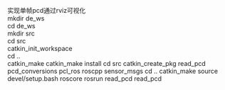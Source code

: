 实现单帧pcd通过rviz可视化   
    mkdir de_ws   
    cd de_ws   
    mkdir src   
    cd src   
    catkin_init_workspace  
    cd ..  
    catkin_make
    catkin_make install
    cd src
    catkin_create_pkg read_pcd pcd_conversions pcl_ros roscpp sensor_msgs
    cd ..
    catkin_make
    source devel/setup.bash
    roscore
    rosrun read_pcd read_pcd
